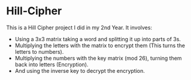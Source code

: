 # Hill-Cipher
This is a Hill Cipher project I did in my 2nd Year. It involves: 
- Using a 3x3 matrix taking a word and splitting it up into parts of 3s.
- Multiplying the letters with the matrix to encrypt them (This turns the letters to numbers).
- Multiplying the numbers with the key matrix (mod 26), turning them back into letters (Encryption).
- And using the inverse key to decrypt the encryption. 

